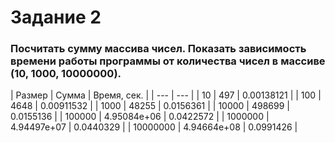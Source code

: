 # Задание 2

### Посчитать сумму массива чисел. Показать зависимость времени работы программы от количества чисел в массиве (10, 1000, 10000000).

| Размер | Сумма | Время, сек. |
| --- | --- |
| 10 | 497 | 0.00138121 |
| 100 | 4648 | 0.00911532 |
| 1000 | 48255 | 0.0156361 |
| 10000 | 498699 | 0.0155136 |
| 100000 | 4.95084e+06 | 0.0422572 |
| 1000000 | 4.94497e+07 | 0.0440329 |
| 10000000 | 4.94664e+08 | 0.0991426 |
